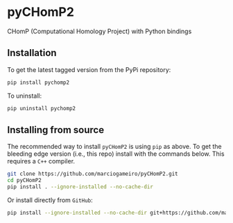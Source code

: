 # pyCHomP2

CHomP (Computational Homology Project) with Python bindings

## Installation

To get the latest tagged version from the PyPi repository:

```bash
pip install pychomp2
```

To uninstall:

```bash
pip uninstall pychomp2
```

## Installing from source

The recommended way to install `pyCHomP2` is using `pip` as above. To get the bleeding edge version (i.e., this repo) install with the commands below. This requires a `C++` compiler.

```bash
git clone https://github.com/marciogameiro/pyCHomP2.git
cd pyCHomP2
pip install . --ignore-installed --no-cache-dir
```

Or install directly from `GitHub`:

```bash
pip install --ignore-installed --no-cache-dir git+https://github.com/marciogameiro/DSGRN.git
```
